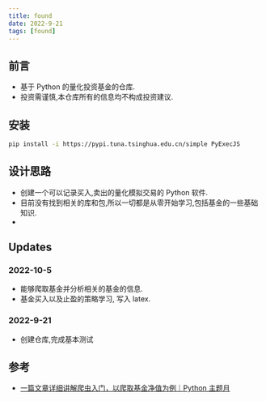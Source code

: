 ```yaml
---
title: found
date: 2022-9-21
tags: [found]
---
```


## 前言

- 基于 Python 的量化投资基金的仓库.
- 投资需谨慎,本仓库所有的信息均不构成投资建议.

## 安装

```bash
pip install -i https://pypi.tuna.tsinghua.edu.cn/simple PyExecJS
```

## 设计思路

- 创建一个可以记录买入,卖出的量化模拟交易的 Python 软件.
- 目前没有找到相关的库和包,所以一切都是从零开始学习,包括基金的一些基础知识.
- 


## Updates

### 2022-10-5

- 能够爬取基金并分析相关的基金的信息.
- 基金买入以及止盈的策略学习, 写入 latex.

### 2022-9-21

- 创建仓库,完成基本测试

## 参考

- [一篇文章详细讲解爬虫入门，以爬取基金净值为例｜Python 主题月](https://juejin.cn/post/6986511668289208356)